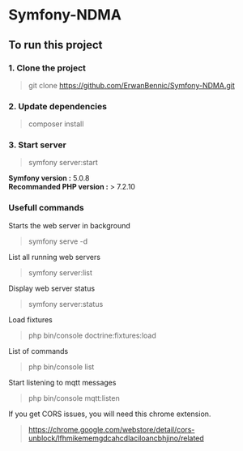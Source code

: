 # Symfony-NDMA

## To run this project

### 1. Clone the project
> git clone https://github.com/ErwanBennic/Symfony-NDMA.git

### 2. Update dependencies
> composer install

### 3. Start server
> symfony server:start

**Symfony version :** 5.0.8  
**Recommanded PHP version :** > 7.2.10


### Usefull commands  

Starts the web server in background  
> symfony serve -d  

List all running web servers  
> symfony server:list

Display web server status 
> symfony server:status

Load fixtures
> php bin/console doctrine:fixtures:load

List of commands
> php bin/console list 

Start listening to mqtt messages
> php bin/console mqtt:listen


If you get CORS issues, you will need this chrome extension.  
> https://chrome.google.com/webstore/detail/cors-unblock/lfhmikememgdcahcdlaciloancbhjino/related
